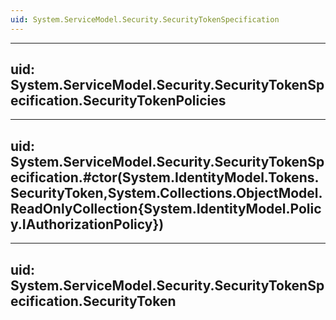 ```yaml
---
uid: System.ServiceModel.Security.SecurityTokenSpecification
---
```


---
uid: System.ServiceModel.Security.SecurityTokenSpecification.SecurityTokenPolicies
---

---
uid: System.ServiceModel.Security.SecurityTokenSpecification.#ctor(System.IdentityModel.Tokens.SecurityToken,System.Collections.ObjectModel.ReadOnlyCollection{System.IdentityModel.Policy.IAuthorizationPolicy})
---

---
uid: System.ServiceModel.Security.SecurityTokenSpecification.SecurityToken
---
